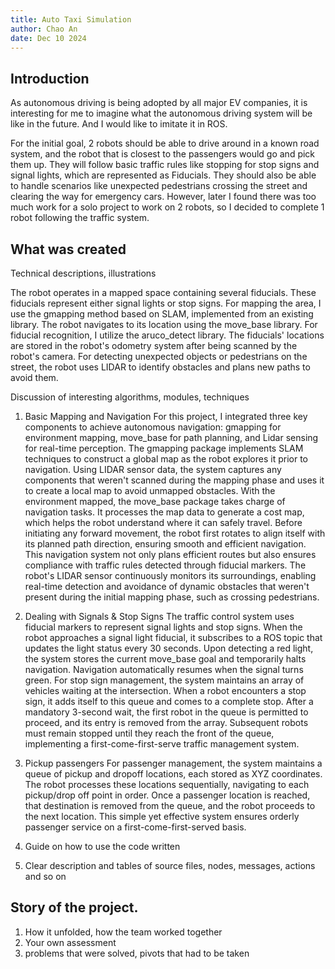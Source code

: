 ```yaml
---
title: Auto Taxi Simulation
author: Chao An
date: Dec 10 2024
---
```

## Introduction
As autonomous driving is being adopted by all major EV companies, it is interesting for me to imagine what the autonomous driving system will be like in the future. And I would like to imitate it in ROS.

For the initial goal, 2 robots should be able to drive around in a known road system, and the robot that is closest to the passengers would go and pick them up. They will follow basic traffic rules like stopping for stop signs and signal lights, which are represented as Fiducials. They should also be able to handle scenarios like unexpected pedestrians crossing the street and clearing the way for emergency cars. However, later I found there was too much work for a solo project to work on 2 robots, so I decided to complete 1 robot following the traffic system.

## What was created
Technical descriptions, illustrations

The robot operates in a mapped space containing several fiducials. These fiducials represent either signal lights or stop signs.
For mapping the area, I use the gmapping method based on SLAM, implemented from an existing library. The robot navigates to its location using the move_base library.
For fiducial recognition, I utilize the aruco_detect library. The fiducials' locations are stored in the robot's odometry system after being scanned by the robot's camera.
For detecting unexpected objects or pedestrians on the street, the robot uses LIDAR to identify obstacles and plans new paths to avoid them.

Discussion of interesting algorithms, modules, techniques

1. Basic Mapping and Navigation
For this project, I integrated three key components to achieve autonomous navigation: gmapping for environment mapping, move_base for path planning, and Lidar sensing for real-time perception. The gmapping package implements SLAM techniques to construct a global map as the robot explores it prior to navigation. Using LIDAR sensor data, the system captures any components that weren't scanned during the mapping phase and uses it to create a local map to avoid unmapped obstacles.
With the environment mapped, the move_base package takes charge of navigation tasks. It processes the map data to generate a cost map, which helps the robot understand where it can safely travel. Before initiating any forward movement, the robot first rotates to align itself with its planned path direction, ensuring smooth and efficient navigation. This navigation system not only plans efficient routes but also ensures compliance with traffic rules detected through fiducial markers. The robot's LIDAR sensor continuously monitors its surroundings, enabling real-time detection and avoidance of dynamic obstacles that weren't present during the initial mapping phase, such as crossing pedestrians.

2. Dealing with Signals & Stop Signs
The traffic control system uses fiducial markers to represent signal lights and stop signs. When the robot approaches a signal light fiducial, it subscribes to a ROS topic that updates the light status every 30 seconds. Upon detecting a red light, the system stores the current move_base goal and temporarily halts navigation. Navigation automatically resumes when the signal turns green.
For stop sign management, the system maintains an array of vehicles waiting at the intersection. When a robot encounters a stop sign, it adds itself to this queue and comes to a complete stop. After a mandatory 3-second wait, the first robot in the queue is permitted to proceed, and its entry is removed from the array. Subsequent robots must remain stopped until they reach the front of the queue, implementing a first-come-first-serve traffic management system.

3. Pickup passengers
For passenger management, the system maintains a queue of pickup and dropoff locations, each stored as XYZ coordinates. The robot processes these locations sequentially, navigating to each pickup/drop off point in order. Once a passenger location is reached, that destination is removed from the queue, and the robot proceeds to the next location. This simple yet effective system ensures orderly passenger service on a first-come-first-served basis.

1. Guide on how to use the code written
1. Clear description and tables of source files, nodes, messages, actions and so on
## Story of the project. 
1. How it unfolded, how the team worked together
1. Your own assessment
1. problems that were solved, pivots that had to be taken
